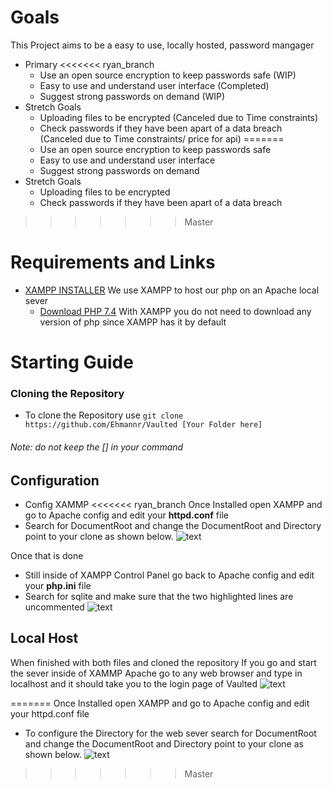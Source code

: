 # **Goals**
  This Project aims to be a easy to use, locally hosted, password mangager
   - Primary
<<<<<<< ryan_branch
     - Use an open source encryption to keep passwords safe (WIP)
     - Easy to use and understand user interface (Completed)
     - Suggest strong passwords on demand (WIP)
   - Stretch Goals
     -  Uploading files to be encrypted (Canceled due to Time constraints)
     - Check passwords if they have been apart of a data breach  (Canceled due to Time constraints/ price for api)
=======
     - Use an open source encryption to keep passwords safe
     - Easy to use and understand user interface
     - Suggest strong passwords on demand
   - Stretch Goals
     -  Uploading files to be encrypted
     - Check passwords if they have been apart of a data breach

 
 
>>>>>>> Master
 
 # **Requirements and Links**
 - [XAMPP INSTALLER](https://www.apachefriends.org/index.html) 
     We use XAMPP to host our php on an Apache local sever
     -  [Download PHP 7.4](https://www.php.net/downloads) 
    With XAMPP you do not need to download any version of php since XAMPP has it by default
   
     
# **Starting Guide**
  ### Cloning the Repository
  - To clone the Repository use `git clone https://github.com/Ehmannr/Vaulted [Your Folder here]` 
  ###### Note: do not keep the [] in your command
   
   ## **Configuration**
   - Config XAMMP
<<<<<<< ryan_branch
   Once Installed open XAMPP and go to Apache config and edit your __httpd.conf__ file
   - Search for DocumentRoot and change the DocumentRoot and Directory point to your clone as shown below.
    ![text](https://cdn.discordapp.com/attachments/446683114958356481/836023576892407808/unknown.png)
    
   Once that is done
   - Still inside of XAMPP Control Panel go back to Apache config and edit your __php.ini__ file
   -  Search for sqlite and make sure that the two highlighted lines are uncommented
    ![text](https://cdn.discordapp.com/attachments/446683114958356481/836043049158836285/unknown.png)
    
   ## Local Host
   When finished with both files and cloned the repository
   If you go and start the sever inside of XAMMP Apache go to any web browser and type in localhost and it should take you to the login page of Vaulted
   ![text](https://cdn.discordapp.com/attachments/446683114958356481/836044300118392852/unknown.png)
   
=======
   Once Installed open XAMPP and go to Apache config and edit your httpd.conf file
   - To configure the Directory for the web sever search for DocumentRoot and change the DocumentRoot and Directory point to your clone as shown below.
    ![text](https://cdn.discordapp.com/attachments/446683114958356481/836023576892407808/unknown.png)
>>>>>>> Master
